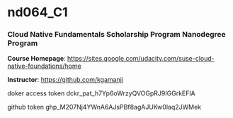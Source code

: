 # nd064_C1
### Cloud Native Fundamentals Scholarship Program Nanodegree Program

**Course Homepage**: https://sites.google.com/udacity.com/suse-cloud-native-foundations/home

**Instructor**: https://github.com/kgamanji

doker access token
dckr_pat_h7Yp6oWrzyQVOGpRJ9IGGrkEFlA

github token
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